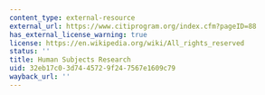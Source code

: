 ```yaml
---
content_type: external-resource
external_url: https://www.citiprogram.org/index.cfm?pageID=88
has_external_license_warning: true
license: https://en.wikipedia.org/wiki/All_rights_reserved
status: ''
title: Human Subjects Research
uid: 32eb17c0-3d74-4572-9f24-7567e1609c79
wayback_url: ''
---
```

